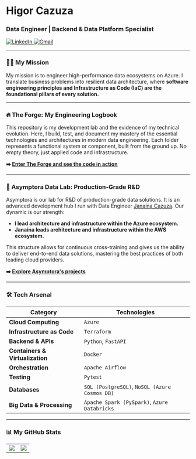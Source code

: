 # Higor Cazuza

### Data Engineer | Backend & Data Platform Specialist

<p align="left">
  <a href="https://www.linkedin.com/in/higorcazuza/" target="_blank">
    <img src="https://img.shields.io/badge/LinkedIn-0077B5?style=for-the-badge&logo=linkedin&logoColor=white" alt="LinkedIn"/>
  </a>
  <a href="mailto:higormartinscazuza@gmail.com" target="_blank">
    <img src="https://img.shields.io/badge/Gmail-D14836?style=for-the-badge&logo=gmail&logoColor=white" alt="Gmail"/>
  </a>
</p>

---

### 👨‍💻 My Mission

My mission is to engineer high-performance data ecosystems on Azure. I translate business problems into resilient data architecture, where **software engineering principles and Infrastructure as Code (IaC) are the foundational pillars of every solution.**

---

### 🔥 The Forge: My Engineering Logbook

This repository is my development lab and the evidence of my technical evolution. Here, I build, test, and document my mastery of the essential technologies and architectures in modern data engineering. Each folder represents a functional system or component, built from the ground up. No empty theory, just applied code and infrastructure.

**➡️ [Enter The Forge and see the code in action](https://github.com/higorcazuza81/the-forge-engineering-logbook)**

---

### 🔬 Asymptora Data Lab: Production-Grade R&D

Asymptora is our lab for R&D of production-grade data solutions. It is an advanced development hub I run with Data Engineer [Janaína Cazuza](https://github.com/janainacazuza). Our dynamic is our strength:

* **I lead architecture and infrastructure within the Azure ecosystem.**
* **Janaína leads architecture and infrastructure within the AWS ecosystem.**

This structure allows for continuous cross-training and gives us the ability to deliver end-to-end data solutions, mastering the best practices of both leading cloud providers.

**➡️ [Explore Asymptora's projects](https://github.com/Asymptora)**

---

### 🛠️ Tech Arsenal

| Category              | Technologies                                       |
| --------------------- | -------------------------------------------------- |
| **Cloud Computing** | `Azure`                                            |
| **Infrastructure as Code** | `Terraform`                                        |
| **Backend & APIs** | `Python`, `FastAPI`                                |
| **Containers & Virtualization** | `Docker`                                           |
| **Orchestration** | `Apache Airflow`                                   |
| **Testing** | `Pytest`                                           |
| **Databases** | `SQL (PostgreSQL)`, `NoSQL (Azure Cosmos DB)`      |
| **Big Data & Processing** | `Apache Spark (PySpark)`, `Azure Databricks`       |

---

### 📊 My GitHub Stats

<table align="center">
  <tr valign="top">
    <td>
      <img src="https://github-readme-stats.vercel.app/api?username=higorcazuza81&show_icons=true&include_all_commits=true&bg_color=0D1117&title_color=58A6FF&text_color=C9D1D9&icon_color=58A6FF&border_color=30363d" />
    </td>
    <td>
      <img src="https://github-readme-stats.vercel.app/api/top-langs/?username=higorcazuza81&layout=compact&langs_count=7&bg_color=0D1117&title_color=58A6FF&text_color=C9D1D9&border_color=30363d&cache_seconds=1800" />
    </td>
  </tr>
</table>
